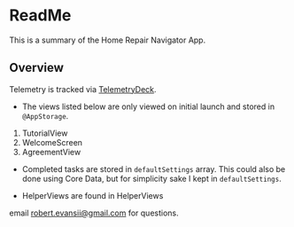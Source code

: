 # ReadMe

This is a summary of the Home Repair Navigator App.

## Overview

Telemetry is tracked via [TelemetryDeck](https://telemetrydeck.com/).

* The views listed below are only viewed on initial launch and stored in `@AppStorage`.

1. TutorialView
2. WelcomeScreen
3. AgreementView

* Completed tasks are stored in `defaultSettings` array.  This could also be done using Core Data, but for simplicity sake I kept in `defaultSettings`.

* HelperViews are found in HelperViews

email robert.evansii@gmail.com for questions.

